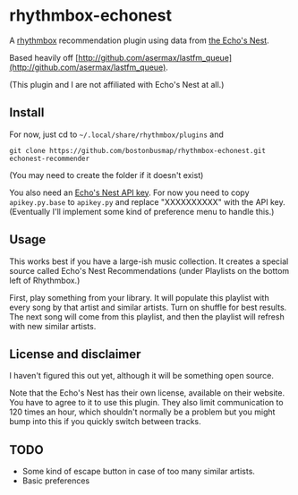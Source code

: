 rhythmbox-echonest
==================

A [rhythmbox](http://projects.gnome.org/rhythmbox/) recommendation plugin using data from [the Echo's Nest](http://echonest.com).

Based heavily off [http://github.com/asermax/lastfm_queue](http://github.com/asermax/lastfm_queue).

(This plugin and I are not affiliated with Echo's Nest at all.)

Install
-------

For now, just cd to `~/.local/share/rhythmbox/plugins` and

    git clone https://github.com/bostonbusmap/rhythmbox-echonest.git echonest-recommender

(You may need to create the folder if it doesn't exist)

You also need an [Echo's Nest API key](http://developer.echonest.com). For now you need to copy `apikey.py.base` to `apikey.py` and replace "XXXXXXXXXX" with the API key. (Eventually I'll implement some kind of preference menu to handle this.)

Usage
-----

This works best if you have a large-ish music collection. It creates a special source called Echo's Nest Recommendations (under Playlists on the bottom left of Rhythmbox.)

First, play something from your library. It will populate this playlist with every song by that artist and similar artists. Turn on shuffle for best results. The next song will come from this playlist, and then the playlist will refresh with new similar artists.


License and disclaimer
----------------------

I haven't figured this out yet, although it will be something open source.

Note that the Echo's Nest has their own license, available on their website. You have to agree to it to use this plugin. They also limit communication to 120 times an hour, which shouldn't normally be a problem but you might bump into this if you quickly switch between tracks.


TODO
----

- Some kind of escape button in case of too many similar artists.
- Basic preferences